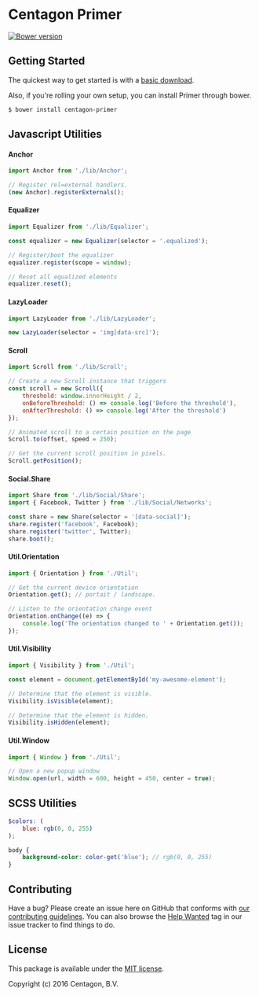 # Centagon Primer

[![Bower version](https://badge.fury.io/bo/centagon-primer.svg)](https://badge.fury.io/bo/centagon-primer)

## Getting Started

The quickest way to get started is with a [basic download](https://github.com/centagon/primer/archive/master.zip).

Also, if you're rolling your own setup, you can install Primer
through bower.

```bash
$ bower install centagon-primer
```

## Javascript Utilities

#### Anchor

```javascript
import Anchor from './lib/Anchor';

// Register rel=external handlers.
(new Anchor).registerExternals();
```

#### Equalizer

```javascript
import Equalizer from './lib/Equalizer';

const equalizer = new Equalizer(selector = '.equalized');

// Register/boot the equalizer
equalizer.register(scope = window);

// Reset all equalized elements
equalizer.reset();
```

#### LazyLoader

```javascript
import LazyLoader from './lib/LazyLoader';

new LazyLoader(selector = 'img[data-src]');
```

#### Scroll

```javascript
import Scroll from './lib/Scroll';

// Create a new Scroll instance that triggers 
const scroll = new Scroll({
	threshold: window.innerHeight / 2,
	onBeforeThreshold: () => console.log('Before the threshold'),
	onAfterThreshold: () => console.log('After the threshold')
});

// Animated scroll to a certain position on the page
Scroll.to(offset, speed = 250);

// Get the current scroll position in pixels.
Scroll.getPosition();
```

#### Social.Share

```javascript
import Share from './lib/Social/Share';
import { Facebook, Twitter } from './lib/Social/Networks';

const share = new Share(selector = '[data-social]');
share.register('facebook', Facebook);
share.register('twitter', Twitter);
share.boot();
```

#### Util.Orientation

```javascript
import { Orientation } from './Util';

// Get the current device orientation
Orientation.get(); // portait / landscape.

// Listen to the orientation change event
Orientation.onChange((e) => {
	console.log('The orientation changed to ' + Orientation.get());
});
```

#### Util.Visibility

```javascript
import { Visibility } from './Util';

const element = document.getElementById('my-awesome-element');

// Determine that the element is visible.
Visibility.isVisible(element);

// Determine that the element is hidden.
Visibility.isHidden(element);
```

#### Util.Window

```javascript
import { Window } from './Util';

// Open a new popup window
Window.open(url, width = 600, height = 450, center = true);
```

## SCSS Utilities

```scss
$colors: (
	blue: rgb(0, 0, 255)
);

body {
	background-color: color-get('blue'); // rgb(0, 0, 255)
}
```


## Contributing

Have a bug? Please create an issue here on GitHub that conforms with
[our contributing guidelines](https://github.com/centagon/guidelines/blob/master/contributing.md).
You can also browse the [Help Wanted](https://github.com/centagon/primer/labels/help%20wanted)
tag in our issue tracker to find things to do.

## License

This package is available under the [MIT license](https://github.com/centagon/primer/blob/master/LICENSE).

Copyright (c) 2016 Centagon, B.V.